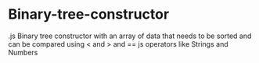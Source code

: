 # Binary-tree-constructor
.js Binary tree constructor with an array of data that needs to be sorted and can be compared using &lt; and > and == js operators like Strings and Numbers
